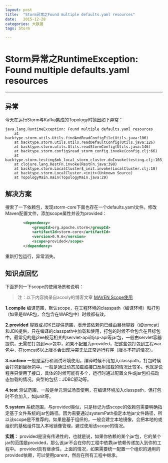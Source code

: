 ```yaml
---
layout: post
title:  "Storm异常之Found multiple defaults.yaml resources"
date:   2015-12-28
categories: 大数据
tags: Storm

---
```


# Storm异常之RuntimeException: Found multiple defaults.yaml resources

---

## 异常

今天在运行Storm与Kafka集成的Topology时抛出如下异常：

```
java.lang.RuntimeException: Found multiple defaults.yaml resources
	at backtype.storm.utils.Utils.findAndReadConfigFile(Utils.java:106)
	at backtype.storm.utils.Utils.readDefaultConfig(Utils.java:126)
	at backtype.storm.utils.Utils.readStormConfig(Utils.java:146)
	at backtype.storm.config$read_storm_config.invoke(config.clj:66)
	at backtype.storm.testing$mk_local_storm_cluster.doInvoke(testing.clj:103)
	at clojure.lang.RestFn.invoke(RestFn.java:398)
	at backtype.storm.LocalCluster$_init.invoke(LocalCluster.clj:10)
	at backtype.storm.LocalCluster.<init>(Unknown Source)
	at TopologyMain.main(TopologyMain.java:29)
```

## 解决方案

搜索了一下依赖包，发现storm-core下面也存在一个defaults.yaml文件。修改Maven配置文件，添加scope属性并设为provided：

```xml
		<dependency>
			<groupId>org.apache.storm</groupId>
			<artifactId>storm-core</artifactId>
			<version>0.9.6</version>
			<scope>provided</scope>
		</dependency>
```

重新打包运行，异常消失。

## 知识点回忆

下面罗列一下scope的使用场景和说明：

> 注：以下内容摘录自acooly的博客文章 [MAVEN Scope使用](http://acooly.iteye.com/blog/1788890)

**1.compile**
编译范围，默认scope，在工程环境的classpath（编译环境）和打包（如果是WAR包，会包含在WAR包中）时候都有效。
 
**2.provided**
容器或JDK已提供范围，表示该依赖包已经由目标容器（如tomcat）和JDK提供，只在编译的classpath中加载和使用，打包的时候不会包含在目标包中。最常见的是j2ee规范相关的servlet-api和jsp-api等jar包，一般由servlet容器提供，无需在打包到war包中，如果不配置为provided，把这些包打包到工程war包中，在tomcat6以上版本会出现冲突无法正常运行程序（版本不符的情况）。
 
**3.runtime**
一般是运行和测试环境使用，编译时候不用加入classpath，打包时候会打包到目标包中。一般是通过动态加载或接口反射加载的情况比较多。也就是说程序只使用了接口，具体的时候可能有多个，运行时通过配置文件或jar包扫描动态加载的情况。典型的包括：JDBC驱动等。
 
**4.test**
测试范围，一般是单元测试场景使用，在编译环境加入classpath，但打包时不会加入，如junit等。
 
**5.system**
系统范围，与provided类似，只是标记为该scope的依赖包需要明确指定基于文件系统的jar包路径。因为需要通过systemPath指定本地jar文件路径，所以该scope是不推荐的。如果是基于组织的，一般会建立本地镜像，会把本地的或组织的基础组件加入本地镜像管理，避过使用该scope的情况。
 
**实践：**
provided是没有传递性的，也就是说，如果你依赖的某个jar包，它的某个jar的范围是provided，那么该jar不会在你的工程中依靠jar依赖传递加入到你的工程中。
provided具有继承性，上面的情况，如果需要统一配置一个组织的通用的provided依赖，可以使用parent，然后在所有工程中继承。






